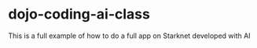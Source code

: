 # dojo-coding-ai-class
This is a full example of how to do a full app on Starknet developed with AI
